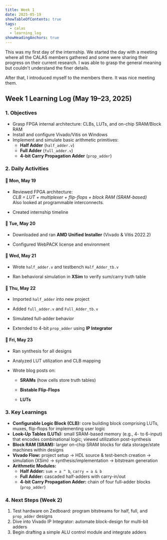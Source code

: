 ```yaml
---
title: Week 1
date: 2025-05-19
showTableOfContents: true
tags:
  - calas
  - learning_log
showHeadingAnchors: true
---
```

This was my first day of the internship. We started the day with a meeting where all the CALAS members gathered and some were sharing their progress on their current research. I was able to grasp the general meaning but couldn't understand the finer details. 

After that, I introduced myself to the members there. It was nice meeting them. 
## Week 1 Learning Log (May 19–23, 2025)

### 1. Objectives
- Grasp FPGA internal architecture: CLBs, LUTs, and on-chip SRAM/Block RAM   
- Install and configure Vivado/Vitis on Windows 
- Implement and simulate basic arithmetic primitives:  
  - **Half Adder** (`half_adder.v`)  
  - **Full Adder** (`full_adder.v`)  
  - **4-bit Carry Propagation Adder** (`prop_adder`)  

### 2. Daily Activities

#### 📅 Mon, May 19

- Reviewed FPGA architecture:  
    _CLB = LUT + multiplexer + flip-flops + block RAM (SRAM-based)_  
    Also looked at programmable interconnects.
    
- Created internship timeline
    

#### 📅 Tue, May 20

- Downloaded and ran **AMD Unified Installer** (Vivado & Vitis 2022.2)
    
- Configured WebPACK license and environment
    

#### 📅 Wed, May 21

- Wrote `half_adder.v` and testbench `Half_Adder_tb.v`
    
- Ran behavioral simulation in **XSim** to verify sum/carry truth table
    

#### 📅 Thu, May 22

- Imported `half_adder` into new project
    
- Added `full_adder.v` and `Full_Adder_tb.v`
    
- Simulated full-adder behavior
    
- Extended to 4-bit `prop_adder` using **IP Integrator**
    

#### 📅 Fri, May 23

- Ran synthesis for all designs
    
- Analyzed LUT utilization and CLB mapping
    
- Wrote blog posts on:
    
    - **SRAMs** (how cells store truth tables)
        
    - **Bistable Flip-Flops**
        
    - **LUTs**

### 3. Key Learnings
- **Configurable Logic Block (CLB):** core building block comprising LUTs, muxes, flip-flops for implementing user logic 
- **Look-Up Tables (LUTs):** small SRAM-based memory (e.g., 4- to 6-input) that encodes combinational logic; viewed utilization post-synthesis 
- **Block RAM (SRAM):** larger on-chip SRAM blocks for data storage/state machines within designs 
- **Vivado Flow:** project setup → HDL source & test-bench creation → simulation (XSim) → synthesis/implementation → bitstream generation 
- **Arithmetic Modules:**  
  - **Half Adder:** `sum = a ^ b`, `carry = a & b`  
  - **Full Adder:** cascaded half-adders with carry-in/out  
  - **4-bit Carry Propagation Adder:** chain of four full-adder blocks (`prop_adder`) 

### 4. Next Steps (Week 2)
1. Test hardware on Zedboard: program bitstreams for half, full, and `prop_adder` designs  
2. Dive into Vivado IP Integrator: automate block-design for multi-bit adders  
3. Begin drafting a simple ALU control module and integrate adders

